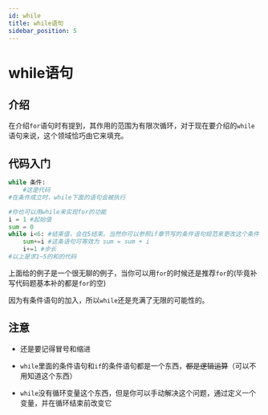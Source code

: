 ```yaml
---
id: while
title: while语句
sidebar_position: 5
---
```


# while语句

## 介绍

在介绍`for`语句时有提到，其作用的范围为有限次循环，对于现在要介绍的`while`语句来说，这个领域恰巧由它来填充。

## 代码入门

```python
while 条件:
	#这是代码
#在条件成立时，while下面的语句会被执行

#你也可以用while来实现for的功能
i = 1 #起始值
sum = 0
while i<6: #结束值，会在5结束。当然你可以参照if章节写的条件语句规范来更改这个条件
	sum+=i #这条语句可等效为 sum = sum + i
	i+=1 #步长
#以上是求1~5的和的代码
```

上面给的例子是一个很无聊的例子，当你可以用`for`的时候还是推荐`for`的(毕竟补写代码题基本补的都是`for`的空)

因为有条件语句的加入，所以`while`还是充满了无限的可能性的。

## 注意

- 还是要记得冒号和缩进

- `while`里面的条件语句和`if`的条件语句都是一个东西，~~都是逻辑运算~~（可以不用知道这个东西）

- `while`没有循环变量这个东西，但是你可以手动解决这个问题，通过定义一个变量，并在循环结束前改变它
